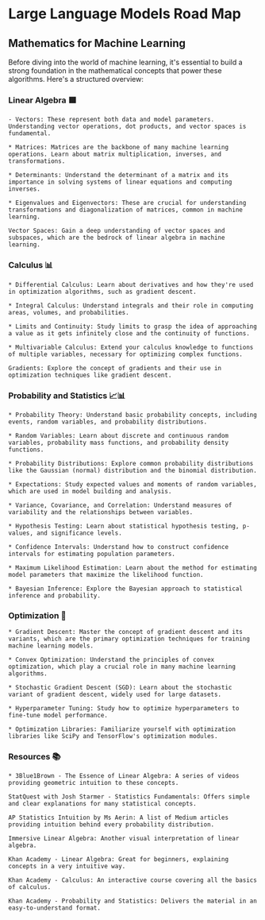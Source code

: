 # Large Language Models Road Map 
## Mathematics for Machine Learning

Before diving into the world of machine learning, it's essential to build a strong foundation in the mathematical concepts that power these algorithms. Here's a structured overview:

### Linear Algebra 🟩

    - Vectors: These represent both data and model parameters. Understanding vector operations, dot products, and vector spaces is fundamental.

    * Matrices: Matrices are the backbone of many machine learning operations. Learn about matrix multiplication, inverses, and transformations.

    * Determinants: Understand the determinant of a matrix and its importance in solving systems of linear equations and computing inverses.

    * Eigenvalues and Eigenvectors: These are crucial for understanding transformations and diagonalization of matrices, common in machine learning.

    Vector Spaces: Gain a deep understanding of vector spaces and subspaces, which are the bedrock of linear algebra in machine learning.

### Calculus 📊

    * Differential Calculus: Learn about derivatives and how they're used in optimization algorithms, such as gradient descent.

    * Integral Calculus: Understand integrals and their role in computing areas, volumes, and probabilities.

    * Limits and Continuity: Study limits to grasp the idea of approaching a value as it gets infinitely close and the continuity of functions.

    * Multivariable Calculus: Extend your calculus knowledge to functions of multiple variables, necessary for optimizing complex functions.

    Gradients: Explore the concept of gradients and their use in optimization techniques like gradient descent.

### Probability and Statistics 📈📊

    * Probability Theory: Understand basic probability concepts, including events, random variables, and probability distributions.

    * Random Variables: Learn about discrete and continuous random variables, probability mass functions, and probability density functions.

    * Probability Distributions: Explore common probability distributions like the Gaussian (normal) distribution and the binomial distribution.

    * Expectations: Study expected values and moments of random variables, which are used in model building and analysis.

    * Variance, Covariance, and Correlation: Understand measures of variability and the relationships between variables.

    * Hypothesis Testing: Learn about statistical hypothesis testing, p-values, and significance levels.

    * Confidence Intervals: Understand how to construct confidence intervals for estimating population parameters.

    * Maximum Likelihood Estimation: Learn about the method for estimating model parameters that maximize the likelihood function.

    * Bayesian Inference: Explore the Bayesian approach to statistical inference and probability.

### Optimization 🎯

    * Gradient Descent: Master the concept of gradient descent and its variants, which are the primary optimization techniques for training machine learning models.

    * Convex Optimization: Understand the principles of convex optimization, which play a crucial role in many machine learning algorithms.

    * Stochastic Gradient Descent (SGD): Learn about the stochastic variant of gradient descent, widely used for large datasets.

    * Hyperparameter Tuning: Study how to optimize hyperparameters to fine-tune model performance.

    * Optimization Libraries: Familiarize yourself with optimization libraries like SciPy and TensorFlow's optimization modules.

### Resources 📚

    * 3Blue1Brown - The Essence of Linear Algebra: A series of videos providing geometric intuition to these concepts.

    StatQuest with Josh Starmer - Statistics Fundamentals: Offers simple and clear explanations for many statistical concepts.

    AP Statistics Intuition by Ms Aerin: A list of Medium articles providing intuition behind every probability distribution.

    Immersive Linear Algebra: Another visual interpretation of linear algebra.

    Khan Academy - Linear Algebra: Great for beginners, explaining concepts in a very intuitive way.

    Khan Academy - Calculus: An interactive course covering all the basics of calculus.

    Khan Academy - Probability and Statistics: Delivers the material in an easy-to-understand format.

